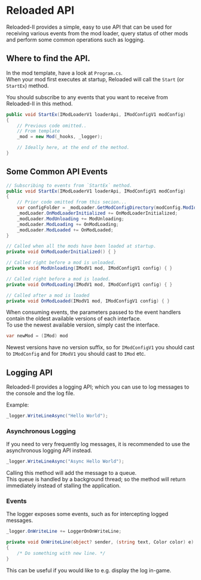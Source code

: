 # Reloaded API

Reloaded-II provides a simple, easy to use API that can be used for receiving various events from the mod loader, query status of other mods and perform some common operations such as logging.  

## Where to find the API.

In the mod template, have a look at `Program.cs`.  
When your mod first executes at startup, Reloaded will call the `Start` (or `StartEx`) method.  

You should subscribe to any events that you want to receive from Reloaded-II in this method.  

```csharp
public void StartEx(IModLoaderV1 loaderApi, IModConfigV1 modConfig)
{
    // Previous code omitted..
    // From template
    _mod = new Mod(_hooks, _logger);

    // Ideally here, at the end of the method.
}
```

## Some Common API Events

```csharp
// Subscribing to events from `StartEx` method.
public void StartEx(IModLoaderV1 loaderApi, IModConfigV1 modConfig)
{
    // Prior code omitted from this secion...
    var configFolder = _modLoader.GetModConfigDirectory(modConfig.ModId);
    _modLoader.OnModLoaderInitialized += OnModLoaderInitialized;
    _modLoader.ModUnloading += ModUnloading;
    _modLoader.ModLoading += OnModLoading;
    _modLoader.ModLoaded += OnModLoaded;
}

// Called when all the mods have been loaded at startup.
private void OnModLoaderInitialized() { }

// Called right before a mod is unloaded.
private void ModUnloading(IModV1 mod, IModConfigV1 config) { }

// Called right before a mod is loaded.
private void OnModLoading(IModV1 mod, IModConfigV1 config) { }

// Called after a mod is loaded
private void OnModLoaded(IModV1 mod, IModConfigV1 config) { }
```

When consuming events, the parameters passed to the event handlers contain the oldest available versions of each interface.  
To use the newest available version, simply cast the interface.

```csharp
var newMod = (IMod) mod
```

Newest versions have no version suffix, so for `IModConfigV1` you should cast to `IModConfig` and for `IModV1` you should cast to `IMod` etc.

## Logging API

Reloaded-II provides a logging API; which you can use to log messages to the console and the log file.  

Example:  
```csharp
_logger.WriteLineAsync("Hello World");
```

### Asynchronous Logging

If you need to very frequently log messages, it is recommended to use the asynchronous logging API instead.  

```csharp
_logger.WriteLineAsync("Async Hello World");
```

Calling this method will add the message to a queue.  
This queue is handled by a background thread; so the method will return immediately instead of stalling the application.  

### Events

The logger exposes some events, such as for intercepting logged messages. 

```csharp
_logger.OnWriteLine += LoggerOnOnWriteLine;

private void OnWriteLine(object? sender, (string text, Color color) e)
{
    /* Do something with new line. */
}
```

This can be useful if you would like to e.g. display the log in-game. 